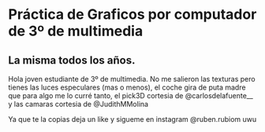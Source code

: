 # Práctica de Graficos por computador de 3º de multimedia
## La misma todos los años.

Hola joven estudiante de 3º de multimedia. No me salieron las texturas pero tienes las luces especulares (mas o menos), el coche gira de puta madre que para algo me lo curré tanto, el pick3D cortesia de @carlosdelafuente__ y las camaras cortesia de @JudithMMolina

Ya que te la copias deja un like y sigueme en instagram @ruben.rubiom uwu

